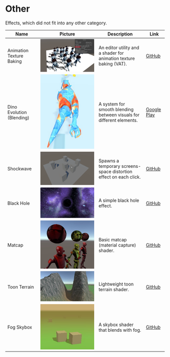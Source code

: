 # Other

Effects, which did not fit into any other category.

| Name | Picture | Description | Link |
|------|---------|-------------|------|
| Animation Texture Baking | ![Animation Texture Baking](https://github.com/Delt06/animation-texture-baking/raw/master/Documentation/example.jpg) | An editor utility and a shader for animation texture baking (VAT). | [GitHub](https://github.com/Delt06/animation-texture-baking) |
| Dino Evolution (Blending) | ![Dino Evolution (Blending)](dino-evolution.jpg) | A system for smooth blending between visuals for different elements. | [Google Play](https://play.google.com/store/apps/details?id=kaiju.monster.dna.runner) |
| Shockwave | ![Shockwave](https://github.com/Delt06/opaque-texture-shaders/raw/master/Documentation/shockwave.gif) | Spawns a temporary screens-space distortion effect on each click. | [GitHub](https://github.com/Delt06/opaque-texture-shaders) |
| Black Hole | ![Black Hole](https://github.com/Delt06/opaque-texture-shaders/raw/master/Documentation/black_hole.gif) | A simple black hole effect. | [GitHub](https://github.com/Delt06/opaque-texture-shaders) |
| Matcap | ![Matcap](https://github.com/Delt06/unity-graphics/raw/master/Documentation/matcap.jpg) | Basic matcap (material capture) shader. | [GitHub](https://github.com/Delt06/unity-graphics#matcap) |
| Toon Terrain | ![Toon Terrain](https://github.com/Delt06/unity-graphics/raw/master/Documentation/toon_terrain.jpg) | Lightweight toon terrain shader. | [GitHub](https://github.com/Delt06/unity-graphics#toon-terrain) |
| Fog Skybox | ![Fog Skybox](https://github.com/Delt06/unity-graphics/raw/master/Documentation/fog_skybox.jpg) | A skybox shader that blends with fog. | [GitHub](https://github.com/Delt06/unity-graphics#fog-skybox) |
